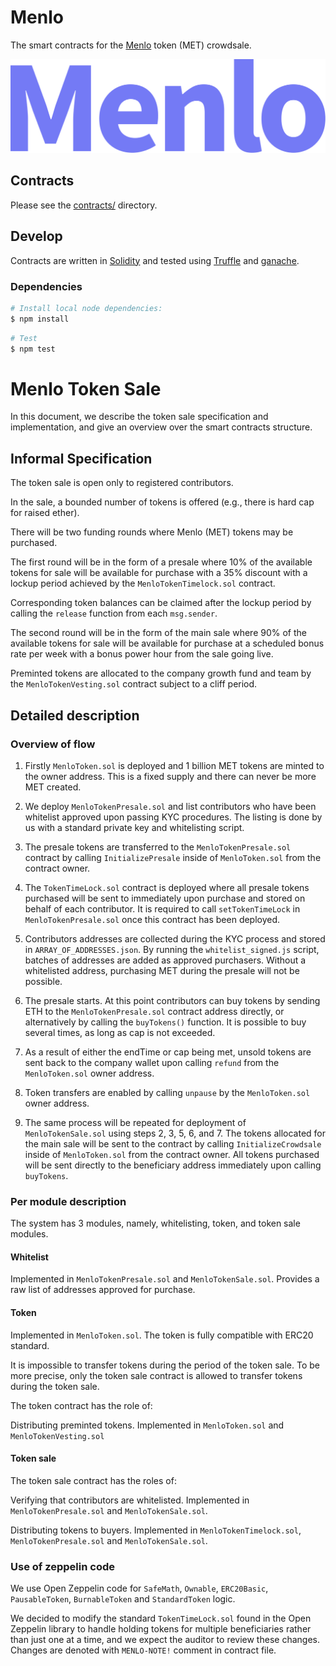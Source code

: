 # Menlo

The smart contracts for the [Menlo][menlo] token (MET) crowdsale.

![Menlo](Menlo.png)

## Contracts

Please see the [contracts/](contracts) directory.

## Develop

Contracts are written in [Solidity][solidity] and tested using [Truffle][truffle] and [ganache][ganache].

### Dependencies

```bash
# Install local node dependencies:
$ npm install
```

```bash
# Test
$ npm test
```

[menlo]: https://menlo.one
[ethereum]: https://www.ethereum.org/

[solidity]: https://solidity.readthedocs.io/en/develop/
[truffle]: http://truffleframework.com/
[ganache]: https://github.com/trufflesuite/ganache-cli

# Menlo Token Sale
In this document, we describe the token sale specification and implementation,
and give an overview over the smart contracts structure.

## Informal Specification
The token sale is open only to registered contributors.

In the sale, a bounded number of tokens is offered (e.g., there is hard cap for raised ether).

There will be two funding rounds where Menlo (MET) tokens may be purchased.

The first round will be in the form of a presale where 10% of the available tokens for sale will be available for purchase with a 35% discount with a lockup period achieved by the `MenloTokenTimelock.sol` contract.

Corresponding token balances can be claimed after the lockup period by calling the `release` function from each `msg.sender`.

The second round will be in the form of the main sale where 90% of the available tokens for sale will be available for purchase at a scheduled bonus rate per week with a bonus power hour from the sale going live.

Preminted tokens are allocated to the company growth fund and team by the `MenloTokenVesting.sol` contract subject to a cliff period.

## Detailed description

### Overview of flow

1. Firstly `MenloToken.sol` is deployed and 1 billion MET tokens are minted to the owner address. This is a fixed supply and there can never be more MET created.

2. We deploy `MenloTokenPresale.sol` and list contributors who have been whitelist approved upon passing KYC procedures.
The listing is done by us with a standard private key and whitelisting script.

2. The presale tokens are transferred to the `MenloTokenPresale.sol` contract by calling `InitializePresale` inside of `MenloToken.sol` from the contract owner.

3. The `TokenTimeLock.sol` contract is deployed where all presale tokens purchased will be sent to immediately upon purchase and stored on behalf of each contributor. It is required to call `setTokenTimeLock` in `MenloTokenPresale.sol` once this contract has been deployed.

4. Contributors addresses are collected during the KYC process and stored in `ARRAY_OF_ADDRESSES.json`. By running the `whitelist_signed.js` script, batches of addresses are added as approved purchasers. Without a whitelisted address, purchasing MET during the presale will not be possible.

5. The presale starts. At this point contributors can buy tokens by sending ETH to the `MenloTokenPresale.sol` contract address directly, or alternatively by calling the `buyTokens()` function.
It is possible to buy several times, as long as cap is not exceeded.

6. As a result of either the endTime or cap being met, unsold tokens are sent back to the company wallet upon calling `refund` from the `MenloToken.sol` owner address.

7. Token transfers are enabled by calling `unpause` by the `MenloToken.sol `owner address.

8. The same process will be repeated for deployment of `MenloTokenSale.sol` using steps 2, 3, 5, 6, and 7. The tokens allocated for the main sale will be sent to the contract by calling `InitializeCrowdsale` inside of `MenloToken.sol` from the contract owner. All tokens purchased will be sent directly to the beneficiary address immediately upon calling `buyTokens`.

### Per module description
The system has 3 modules, namely, whitelisting, token, and token sale modules.

#### Whitelist
Implemented in `MenloTokenPresale.sol` and `MenloTokenSale.sol`.
Provides a raw list of addresses approved for purchase.

#### Token
Implemented in `MenloToken.sol`. The token is fully compatible with ERC20 standard.

It is impossible to transfer tokens during the period of the token sale.
To be more precise, only the token sale contract is allowed to transfer tokens during the token sale.

The token contract has the role of:

Distributing preminted tokens. Implemented in `MenloToken.sol` and `MenloTokenVesting.sol`

#### Token sale
The token sale contract has the roles of:

Verifying that contributors are whitelisted. Implemented in `MenloTokenPresale.sol` and `MenloTokenSale.sol`.

Distributing tokens to buyers. Implemented in `MenloTokenTimelock.sol`, `MenloTokenPresale.sol` and `MenloTokenSale.sol`.

### Use of zeppelin code
We use Open Zeppelin code for `SafeMath`, `Ownable`, `ERC20Basic`, `PausableToken`, `BurnableToken` and `StandardToken` logic.

We decided to modify the standard `TokenTimeLock.sol` found in the Open Zeppelin library to handle holding tokens for multiple beneficiaries rather than just one at a time, and we expect the auditor to review these changes.
Changes are denoted with `MENLO-NOTE!` comment in contract file.

